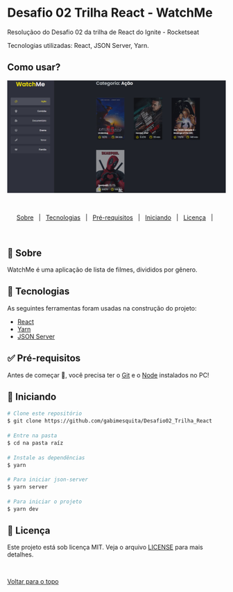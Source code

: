 # Desafio 02 Trilha React - WatchMe

<p>Resoluçãoo do Desafio 02 da trilha de React do Ignite - Rocketseat</p>

<p>Tecnologias utilizadas: React, JSON Server, Yarn. </p>
 
## Como usar? ##
 
 <div align="center">
  <img src="watchme.png" alt="WatchMe"/> 
 </div>

  &#xa0;


</div>

<p align="center">
  <a href="#dart-sobre">Sobre</a> &#xa0; | &#xa0;   
  <a href="#rocket-tecnologias">Tecnologias</a> &#xa0; | &#xa0;
  <a href="#white_check_mark-pré-requesitos">Pré-requisitos</a> &#xa0; | &#xa0;
  <a href="#checkered_flag-começando">Iniciando</a> &#xa0; | &#xa0;
  <a href="#memo-licença">Licença</a> &#xa0; | &#xa0;
</p>

<br>

## :dart: Sobre ##

WatchMe é uma aplicação de lista de filmes, divididos por gênero.

## :rocket: Tecnologias ##

As seguintes ferramentas foram usadas na construção do projeto:

- [React](https://pt-br.reactjs.org/)
- [Yarn](https://yarnpkg.com/)
- [JSON Server](https://www.npmjs.com/package/json-server)

## :white_check_mark: Pré-requisitos ##

Antes de começar :checkered_flag:, você precisa ter o [Git](https://git-scm.com) e o [Node](https://nodejs.org/en/) instalados no PC!

## :checkered_flag: Iniciando ##

```bash
# Clone este repositório
$ git clone https://github.com/gabimesquita/Desafio02_Trilha_React

# Entre na pasta
$ cd na pasta raíz

# Instale as dependências
$ yarn

# Para iniciar json-server
$ yarn server

# Para iniciar o projeto
$ yarn dev
```

## :memo: Licença ##

Este projeto está sob licença MIT. Veja o arquivo [LICENSE](license.md) para mais detalhes.



&#xa0;

<a href="#top">Voltar para o topo</a>


